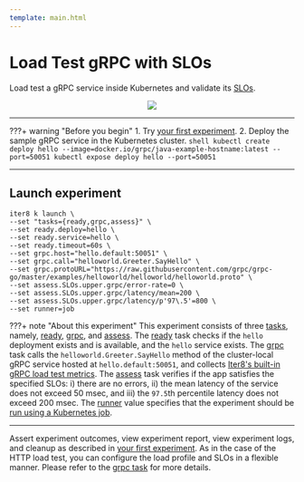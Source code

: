 ```yaml
---
template: main.html
---
```


# Load Test gRPC with SLOs

Load test a gRPC service inside Kubernetes and validate its [SLOs](../getting-started/concepts.md#service-level-objectives).

<p align='center'>
  <img alt-text="load-test-grpc" src="../images/grpc.png" />
</p>

***

???+ warning "Before you begin"
    1. Try [your first experiment](../getting-started/your-first-experiment.md).
    2. Deploy the sample gRPC service in the Kubernetes cluster.
    ```shell
    kubectl create deploy hello --image=docker.io/grpc/java-example-hostname:latest --port=50051
    kubectl expose deploy hello --port=50051
    ```

***

## Launch experiment

```shell
iter8 k launch \
--set "tasks={ready,grpc,assess}" \
--set ready.deploy=hello \
--set ready.service=hello \
--set ready.timeout=60s \
--set grpc.host="hello.default:50051" \
--set grpc.call="helloworld.Greeter.SayHello" \
--set grpc.protoURL="https://raw.githubusercontent.com/grpc/grpc-go/master/examples/helloworld/helloworld/helloworld.proto" \
--set assess.SLOs.upper.grpc/error-rate=0 \
--set assess.SLOs.upper.grpc/latency/mean=200 \
--set assess.SLOs.upper.grpc/latency/p'97\.5'=800 \
--set runner=job
```

???+ note "About this experiment"
    This experiment consists of three [tasks](tasks.md), namely, [ready](ready.md), [grpc](grpc.md), and [assess](assess.md). The [ready](ready.md) task checks if the `hello` deployment exists and is available, and the `hello` service exists. The [grpc](grpc.md) task calls the `helloworld.Greeter.SayHello` method of the cluster-local gRPC service hosted at `hello.default:50051`, and collects [Iter8's built-in gRPC load test metrics](built-in.md). The [assess](assess.md) task verifies if the app satisfies the specified SLOs: i) there are no errors, ii) the mean latency of the service does not exceed 50 msec, and iii) the `97.5`th percentile latency does not exceed 200 msec. The [runner](runner.md) value specifies that the experiment should be [run using a Kubernetes job](runner.md).

***

Assert experiment outcomes, view experiment report, view experiment logs, and cleanup as described in [your first experiment](../getting-started/your-first-experiment.md). As in the case of the HTTP load test, you can configure the load profile and SLOs in a flexible manner. Please refer to the [grpc task](grpc.md) for more details.